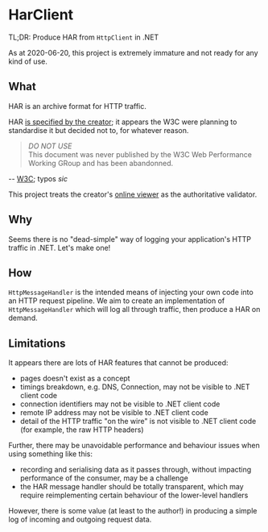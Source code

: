 # HarClient

TL;DR: Produce HAR from `HttpClient` in .NET

As at 2020-06-20, this project is extremely immature and not ready for any kind of use.

## What

HAR is an archive format for HTTP traffic.

HAR [is specified by the creator](http://www.softwareishard.com/blog/har-12-spec/); it appears the W3C were planning
to standardise it but decided not to, for whatever reason.

> *DO NOT USE*  
> This document was never published by the W3C Web Performance Working GRoup and has been abandonned.

-- [W3C](https://w3c.github.io/web-performance/specs/HAR/Overview.html); typos *sic*

This project treats the creator's [online viewer](http://www.softwareishard.com/har/viewer/) as the authoritative
validator.

## Why

Seems there is no "dead-simple" way of logging your application's HTTP traffic in .NET. Let's make one!

## How

`HttpMessageHandler` is the intended means of injecting your own code into an HTTP request pipeline.
We aim to create an implementation of `HttpMessageHandler` which will log all through traffic, then
produce a HAR on demand.

## Limitations

It appears there are lots of HAR features that cannot be produced:

- pages doesn't exist as a concept
- timings breakdown, e.g. DNS, Connection, may not be visible to .NET client code
- connection identifiers may not be visible to .NET client code
- remote IP address may not be visible to .NET client code
- detail of the HTTP traffic "on the wire" is not visible to .NET client code
  (for example, the raw HTTP headers)

Further, there may be unavoidable performance and behaviour issues when using something like this:

- recording and serialising data as it passes through, without impacting performance of the consumer,
  may be a challenge
- the HAR message handler should be totally transparent, which may require reimplementing certain behaviour
  of the lower-level handlers
  
However, there is some value (at least to the author!) in producing a simple log of incoming and outgoing request data.

